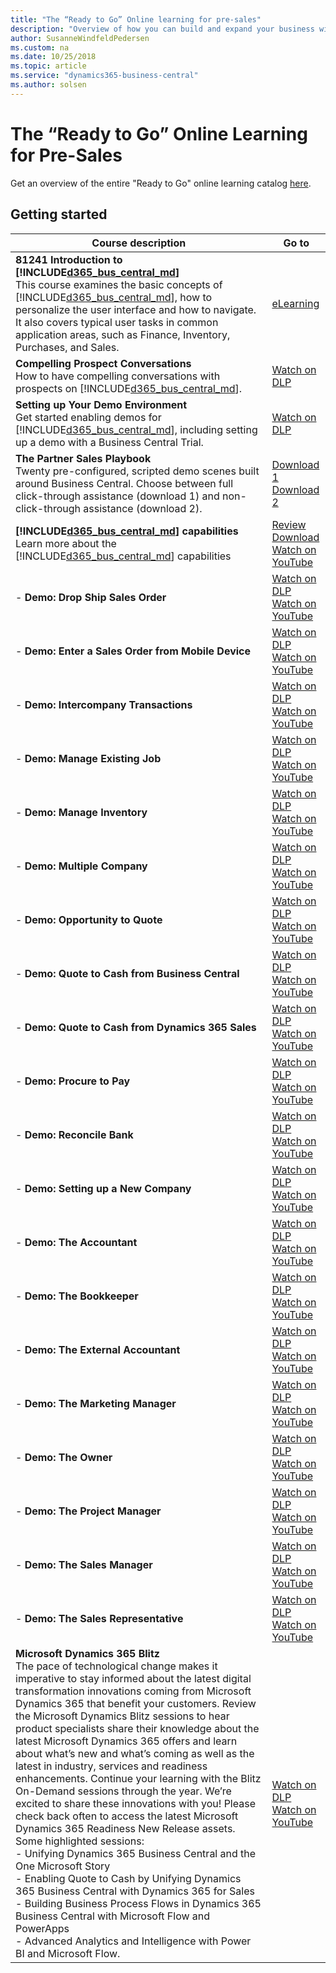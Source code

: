 ```yaml
---
title: "The “Ready to Go” Online learning for pre-sales"
description: "Overview of how you can build and expand your business with Dynamics 365 Business Central"
author: SusanneWindfeldPedersen
ms.custom: na
ms.date: 10/25/2018
ms.topic: article
ms.service: "dynamics365-business-central"
ms.author: solsen
---
```


# The “Ready to Go” Online Learning for Pre-Sales
Get an overview of the entire "Ready to Go" online learning catalog [here](readiness-learning-catalog.md).

## Getting started

|Course description|Go to|
|----|-----|
|**81241 Introduction to [!INCLUDE[d365_bus_central_md](../includes/d365_bus_central_md.md)]**<br>This course examines the basic concepts of [!INCLUDE[d365_bus_central_md](../includes/d365_bus_central_md.md)], how to personalize the user interface and how to navigate. It also covers typical user tasks in common application areas, such as Finance, Inventory, Purchases, and Sales.|[eLearning](https://mbspartner.microsoft.com/D365/CourseOverview/1706)|
|**Compelling Prospect Conversations**<br>How to have compelling conversations with prospects on [!INCLUDE[d365_bus_central_md](../includes/d365_bus_central_md.md)].|[Watch on DLP](https://mbspartner.microsoft.com/D365/Videos/101761)|
|**Setting up Your Demo Environment**<br>Get started enabling demos for [!INCLUDE[d365_bus_central_md](../includes/d365_bus_central_md.md)], including setting up a demo with a Business Central Trial.|[Watch on DLP](https://mbspartner.microsoft.com/D365/Videos/101787)|
|**The Partner Sales Playbook**<br>Twenty pre-configured, scripted demo scenes built around Business Central. Choose between full click-through assistance (download 1) and non-click-through assistance (download 2).|[Download 1](https://mbspartner.microsoft.com/secure/coursematerials/D365/Standalone/Dynamics_365_Business_Central_-_PARTNER_SALES_PLAYBOOK_Fall_2018_-_w_CLICK_ASSISTANCE.pptx)<br>[Download 2](https://mbspartner.microsoft.com/secure/coursematerials/D365/Standalone/Dynamics_365_Business_Central_-_PARTNER_SALES_PLAYBOOK_Fall_2018.pptx)|
|**[!INCLUDE[d365_bus_central_md](../includes/d365_bus_central_md.md)] capabilities**<br>Learn more about the [!INCLUDE[d365_bus_central_md](../includes/d365_bus_central_md.md)] capabilities|[Review](https://dynamics.microsoft.com/en-us/business-central/capabilities/)<br>[Download](https://mbs.microsoft.com/Files/partner/365/Training/MSD365_BusinessCentral_CapabilitiesDownload.pdf)<br>[Watch on YouTube](https://www.youtube.com/playlist?list=PLcakwueIHoT-wVFPKUtmxlqcG1kJ0oqq4)|
|- **Demo: Drop Ship Sales Order**|[Watch on DLP](https://mbspartner.microsoft.com/D365/Videos/101802)<br>[Watch on YouTube](https://www.youtube.com/watch?v=i6h3VkDE5R8&feature=youtu.be)|
|- **Demo: Enter a Sales Order from Mobile Device**|[Watch on DLP](https://mbspartner.microsoft.com/D365/Videos/101803)<br>[Watch on YouTube](https://www.youtube.com/watch?v=xuKJ4xtsS48&feature=youtu.be)|
|- **Demo: Intercompany Transactions**|[Watch on DLP](https://mbspartner.microsoft.com/D365/Videos/101804)<br>[Watch on YouTube](https://www.youtube.com/watch?v=Qyrn0wIh7SM&feature=youtu.be)|
|- **Demo: Manage Existing Job**|[Watch on DLP](https://mbspartner.microsoft.com/D365/Videos/101805)<br>[Watch on YouTube](https://www.youtube.com/watch?v=92tlwgqWv8U&feature=youtu.be)|
|- **Demo: Manage Inventory**|[Watch on DLP](https://mbspartner.microsoft.com/D365/Videos/101806)<br>[Watch on YouTube](https://www.youtube.com/watch?v=X4aXeVnZCrY&feature=youtu.be)|
|- **Demo: Multiple Company**|[Watch on DLP](https://mbspartner.microsoft.com/D365/Videos/101807)<br>[Watch on YouTube](https://www.youtube.com/watch?v=Q3EXTa6hPQ4&feature=youtu.be)|
|- **Demo: Opportunity to Quote**|[Watch on DLP](https://mbspartner.microsoft.com/D365/Videos/101808)<br>[Watch on YouTube](https://www.youtube.com/watch?v=Pk_GT9a_oMA&feature=youtu.be)|
|- **Demo: Quote to Cash from Business Central**|[Watch on DLP](https://mbspartner.microsoft.com/D365/Videos/101809)<br>[Watch on YouTube](https://www.youtube.com/watch?v=3L3KcutlQ7U&feature=youtu.be)|
|- **Demo: Quote to Cash from Dynamics 365 Sales**|[Watch on DLP](https://mbspartner.microsoft.com/D365/Videos/101810)<br>[Watch on YouTube](https://www.youtube.com/watch?v=2zM2AG_LmJA&feature=youtu.be)|
|- **Demo: Procure to Pay**|[Watch on DLP](https://mbspartner.microsoft.com/D365/Videos/101811)<br>[Watch on YouTube](https://www.youtube.com/watch?v=QLA7vczIh3k&feature=youtu.be)|
|- **Demo: Reconcile Bank**|[Watch on DLP](https://mbspartner.microsoft.com/D365/Videos/101812)<br>[Watch on YouTube](https://www.youtube.com/watch?v=nwP7q5XuSxo&feature=youtu.be)|
|- **Demo: Setting up a New Company**|[Watch on DLP](https://mbspartner.microsoft.com/D365/Videos/101813)<br>[Watch on YouTube](https://www.youtube.com/watch?v=5xOyCqTSCSE&feature=youtu.be)|
|- **Demo: The Accountant**|[Watch on DLP](https://mbspartner.microsoft.com/D365/Videos/101814)<br>[Watch on YouTube](https://www.youtube.com/watch?v=2QUeQSt4oCc&feature=youtu.be)|
|- **Demo: The Bookkeeper**|[Watch on DLP](https://mbspartner.microsoft.com/D365/Videos/101815)<br>[Watch on YouTube](https://www.youtube.com/watch?v=LIFZFghIAPo&feature=youtu.be)|
|- **Demo: The External Accountant**|[Watch on DLP](https://mbspartner.microsoft.com/D365/Videos/101816)<br>[Watch on YouTube](https://www.youtube.com/watch?v=WQVopG1edwo&feature=youtu.be)|
|- **Demo: The Marketing Manager**|[Watch on DLP](https://mbspartner.microsoft.com/D365/Videos/101817)<br>[Watch on YouTube](https://www.youtube.com/watch?v=_j3HeB9tjlE&feature=youtu.be)|
|- **Demo: The Owner**|[Watch on DLP](https://mbspartner.microsoft.com/D365/Videos/101818)<br>[Watch on YouTube](https://www.youtube.com/watch?v=hrNx-GkHIuI&feature=youtu.be)|
|- **Demo: The Project Manager**|[Watch on DLP](https://mbspartner.microsoft.com/D365/Videos/101819)<br>[Watch on YouTube](https://www.youtube.com/watch?v=3WZjrVMirpo&feature=youtu.be)|
|- **Demo: The Sales Manager**|[Watch on DLP](https://mbspartner.microsoft.com/D365/Videos/101820)<br>[Watch on YouTube](https://www.youtube.com/watch?v=Vfv3l0uQ50g&feature=youtu.be)|
|- **Demo: The Sales Representative**<br>|[Watch on DLP](https://mbspartner.microsoft.com/D365/Videos/101821)<br>[Watch on YouTube](https://www.youtube.com/watch?v=XbnSWvVE4Fc&feature=youtu.be)|
|**Microsoft Dynamics 365 Blitz**<br>The pace of technological change makes it imperative to stay informed about the latest digital transformation innovations coming from Microsoft Dynamics 365 that benefit your customers. Review the Microsoft Dynamics Blitz sessions to hear product specialists share their knowledge about the latest Microsoft Dynamics 365 offers and learn about what’s new and what’s coming as well as the latest in industry, services and readiness enhancements. Continue your learning with the Blitz On-Demand sessions through the year. We’re excited to share these innovations with you! Please check back often to access the latest Microsoft Dynamics 365 Readiness New Release assets. Some highlighted sessions:<br>- Unifying Dynamics 365 Business Central and the One Microsoft Story<br>- Enabling Quote to Cash by Unifying Dynamics 365 Business Central with Dynamics 365 for Sales<br>- Building Business Process Flows in Dynamics 365 Business Central with Microsoft Flow and PowerApps<br>- Advanced Analytics and Intelligence with Power BI and Microsoft Flow.|[Watch on DLP](https://mbspartner.microsoft.com/EFS/Topic/12)<br>[Watch on YouTube](https://www.youtube.com/playlist?list=PLcakwueIHoT-wVFPKUtmxlqcG1kJ0oqq4)|